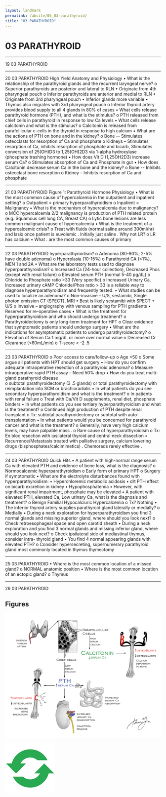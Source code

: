```yaml
---
layout: landmark
permalink: /absite/05_03-parathyroid/
title: "03 PARATHYROID"
---
```


# 03 PARATHYROID




---

<!-- Page 19 -->

19
03 PARATHYROID



---

<!-- Page 20 -->

20
03 PARATHYROID
High Yield Anatomy and Physiology 
•	 What is the relationship of the parathyroid glands and the 
recurrent laryngeal nerve?
o Superior parathyroids are posterior and lateral to RLN
• Originate from 4th pharyngeal pouch
o Inferior parathyroids are anterior and medial to RLN
• Originate from 3rd pharyngeal pouch
• Inferior glands more variable
• Thymus also migrates with 3rd pharyngeal pouch
o Inferior thyroid artery provides blood supply to all 4 glands in 
80% of cases
•	 What cells release parathyroid hormone (PTH), and what is the 
stimulus?
o PTH released from chief cells in parathyroid in response to 
low Ca levels
•	 What cells release calcitonin and what is the stimulus?
o Calcitonin is released from parafollicular c-cells in the thyroid 
in response to high calcium
•	 What are the actions of PTH on bone and in the kidney?
o Bone -- Stimulates osteoclasts for resorption of Ca and 
phosphate 
o Kidneys – Stimulates resorption of Ca, inhibits resorption of 
phosphate and bicarb, Stimulates conversion of 25(OH)D3 
to 1,25(OH)2D3 via 1-alpha hydroxylase (phosphate trashing 
hormone)
•	 How does Vit D (1,25OH2D3) increase serum Ca?
o Stimulates absorption of Ca and Phosphate in gut
•	 How does Calcitonin decrease serum Ca in the bone and the 
kidney?
o Bone -- Inhibits osteoclast bone resorption
o Kidney – Inhibits resorption of Ca and phosphate



---

<!-- Page 21 -->

21
03 PARATHYROID
Figure 1: Parathyroid Hormone Physiology
•	 What is the most common cause of hypercalcemia in the 
outpatient and inpatient setting?
o Outpatient = primary hyperparathyroidism
o Inpatient = Malignancy
•	 What is the mechanism of hypercalcemia due to malignancy?
o MCC hypercalcemia 2/2 malignancy is production of PTH 
related protein (e.g. Squamous cell lung CA, Breast CA)
o Lytic bone lesions are less common malignant cause of 
hypercalcemia
•	 What is the treatment of a hypercalcemic crisis?
o Treat with fluids (normal saline around 300ml/hr) and lasix 
once patient is euvolemic . Initially just saline . Why not LR?
o LR has calcium 
•	 What . are the most common causes of primary 



---

<!-- Page 22 -->

22
03 PARATHYROID
hyperparathyroidism?
o Adenoma (80-90%; 2-5% have double adenoma)
o Hyperplasia (10-15%)
o Parathyroid CA (<1%), MEN 1 and 2A
•	 What are the laboratory tests used to diagnose 
hyperparathyroidism?
o Increased Ca (24-hour collection), Decreased Phos (except 
with renal failure)
o Elevated serum PTH (normal 5-40 pg/dL)
o Chloride to Phosphate ratio >33 (Very specific)
o Increased Urinary Ca, Increased urinary cAMP
Chloride/Phos ratio  > 33 is a reliable way to diagnose 
hyperparathyroidism and frequently tested.
•	 What studies can be used to localize an adenoma?
o Non-invasive – U/S, sestamibi, Single photon emission CT 
(SPECT), MRI
• Best is likely sestamibi with SPECT + U/S
o Invasive – angiography with venous sampling for PTH 
gradients
• Reserved for re-operative cases
•	 What is the treatment for hyperparathyroidism and who should 
undergo treatment?
o Parathyroidectomy is only long-term treatment for HPT
o Clear evidence that symptomatic patients should undergo 
surgery
•	 What are the indications for asymptomatic patients to undergo 
parathyroidectomy?
o Elevation of Serum Ca 1 mg/dL or more over normal value
o Decreased Cr Clearance (<60mL/min)
o T-score < -2 .5



---

<!-- Page 23 -->

23
03 PARATHYROID
o Poor access to care/follow-up
o Age <50
o Some argue all patients with HPT should get surgery
•	 How do you confirm adequate intraoperative resection of a 
parathyroid adenoma?
o Measure intraoperative rapid PTH assay – Need 50% drop
•	 How do you treat multi-gland parathyroid disease  
o subtotal parathyroidectomy (3 .5 glands) or total 
parathyroidectomy with reimplantation into SCM or 
brachioradialis
•	 In what patients do you see secondary hyperparathyroidism 
and what is the treatment?
o In patients with renal failure
o Treat with Ca/Vit D supplements, renal diet, phosphate 
binders
•	 In what patients do you see tertiary hyperparathyroidism and 
what is the treatment?
o Continued high production of PTH despite renal transplant
o Tx: subtotal parathyroidectomy or subtotal with auto-
transplantation
•	 In what patients would you be concerned for parathyroid 
cancer and what is the treatment?
o Generally, have very high calcium levels, may have palpable 
mass . 
o Rare cause of hyperparathyroidism
o Tx: En bloc resection with ipsilateral thyroid and central neck 
dissection 
• Recurrence/Metastasis treated with palliative surgery, 
calcium lowering drugs (bisphosphates/calcimimetics) . 
Chemorads rarely effective .



---

<!-- Page 24 -->

24
03 PARATHYROID
Quick Hits
•	 A patient with high-normal range serum Ca with elevated PTH 
and evidence of bone loss, what is the diagnosis?
o Normocalcemic hyperparathyroidism
o Early form of primary HPT
o Surgery if symptomatic
•	 What are the electrolyte disturbances found with 
hyperparathyroidism:
• Hyperchloremic metabolic acidosis
• d/t PTH effect on bicarb excretion in kidney
• Hypophosphatemia
• However, with significant renal impairment, phosphate 
may be elevated
•	 A patient with elevated PTH, elevated Ca, Low urinary Ca, 
what is the diagnosis and treatment?
o Benign Familial Hypocalciuric Hypercalcemia
o Tx? Nothing
•	 The inferior thyroid artery supplies parathyroid gland laterally 
or medially?
o Medially
•	 During a neck exploration for hyperparathyroidism you find 3 
normal glands and missing superior gland, where should you 
look next?
o Check retroesophageal space and open carotid sheath
•	 During a neck exploration and you find 3 normal glands and 
missing inferior gland, where should you look next?
o Check ipsilateral side of mediastinal thymus, consider intra-
thyroid gland
•	 You find 4 normal appearing glands with elevated PTH?
o Consider hypersecreting, supernumerary parathyroid gland 
most commonly located in thymus thymectomy



---

<!-- Page 25 -->

25
03 PARATHYROID
•	 Where is the most common location of a missed gland?
o NORMAL anatomic position
•	 Where is the most common location of an ectopic gland?
o Thymus



---

<!-- Page 26 -->

26
03 PARATHYROID



## Figures

![Figure from page 21](./images/05_03-parathyroid_p21_i1.png)

![Figure from page 22](./images/05_03-parathyroid_p22_i1.png)
